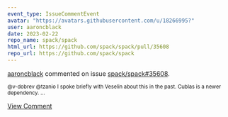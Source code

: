 ```yaml
---
event_type: IssueCommentEvent
avatar: "https://avatars.githubusercontent.com/u/18266995?"
user: aaroncblack
date: 2023-02-22
repo_name: spack/spack
html_url: https://github.com/spack/spack/pull/35608
repo_url: https://github.com/spack/spack
---
```


<a href='https://github.com/aaroncblack' target='_blank'>aaroncblack</a> commented on issue <a href='https://github.com/spack/spack/pull/35608' target='_blank'>spack/spack#35608</a>.

<small>@v-dobrev @tzanio I spoke briefly with Veselin about this in the past.  Cublas is a newer dependency....</small>

<a href='https://github.com/spack/spack/pull/35608' target='_blank'>View Comment</a>